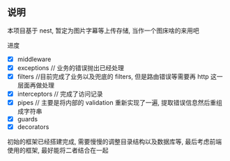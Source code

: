 ## 说明

本项目基于 nest, 暂定为图片字幕等上传存储, 当作一个图床啥的来用吧

进度

- [x] middleware
- [x] exceptions // 业务的错误抛出已经处理
- [x] filters //目前完成了业务以及兜底的 filters, 但是路由错误等需要再 http 这一层面再做处理
- [x] interceptors // 完成了访问记录
- [x] pipes // 主要是将内部的 validation 重新实现了一遍, 提取错误信息然后重组成字符串
- [x] guards
- [x] decorators

初始的框架已经搭建完成, 需要慢慢的调整目录结构以及数据库等, 最后考虑前端使用的框架, 最好能将二者结合在一起
